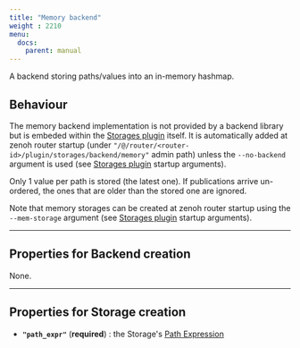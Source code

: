 ```yaml
---
title: "Memory backend"
weight : 2210
menu:
  docs:
    parent: manual
---
```


A backend storing paths/values into an in-memory hashmap.

## Behaviour

The memory backend implementation is not provided by a backend library but is embeded within the [Storages plugin](../plugin-storages) itself.
It is automatically added at zenoh router startup (under `"/@/router/<router-id>/plugin/storages/backend/memory"` admin path)
unless the `--no-backend` argument is used (see [Storages plugin](../plugin-storages#) startup arguments).

Only 1 value per path is stored (the latest one).
If publications arrive un-ordered, the ones that are older than the stored one are ignored.

Note that memory storages can be created at zenoh router startup using the `--mem-storage` argument
(see [Storages plugin](../plugin-storages#) startup arguments).

---------
## Properties for Backend creation

  None.

---------
## Properties for Storage creation

- **`"path_expr"`** (**required**) : the Storage's [Path Expression](../abstractions#path-expression)
